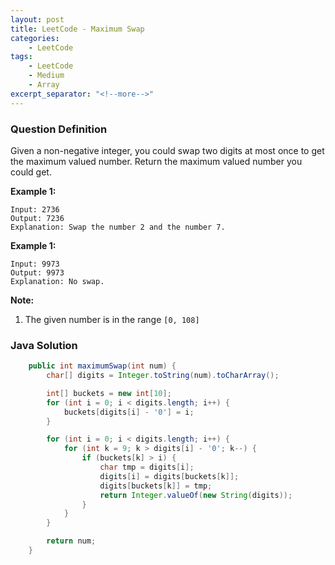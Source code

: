 ```yaml
---
layout: post
title: LeetCode - Maximum Swap
categories:
    - LeetCode
tags:
    - LeetCode
    - Medium
    - Array
excerpt_separator: "<!--more-->"
---
```


### Question Definition

Given a non-negative integer, you could swap two digits at most once to get the maximum valued number. Return the maximum valued number you could get.
<!--more-->

**Example 1:**

```
Input: 2736
Output: 7236
Explanation: Swap the number 2 and the number 7.
```

**Example 1:**

```
Input: 9973
Output: 9973
Explanation: No swap.
```

**Note:**
1. The given number is in the range `[0, 108]`

### Java Solution
```java
    public int maximumSwap(int num) {
        char[] digits = Integer.toString(num).toCharArray();

        int[] buckets = new int[10];
        for (int i = 0; i < digits.length; i++) {
            buckets[digits[i] - '0'] = i;
        }

        for (int i = 0; i < digits.length; i++) {
            for (int k = 9; k > digits[i] - '0'; k--) {
                if (buckets[k] > i) {
                    char tmp = digits[i];
                    digits[i] = digits[buckets[k]];
                    digits[buckets[k]] = tmp;
                    return Integer.valueOf(new String(digits));
                }
            }
        }

        return num;
    }
```
